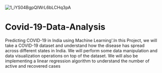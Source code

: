 ![1_iYS04BgpQIWrL6bLCHq3pA](https://user-images.githubusercontent.com/76897778/157058722-bbe7c0e7-c723-44c4-a3ad-43ca14222a63.png)
# Covid-19-Data-Analysis

Predicting COVID-19 in India using Machine Learning'.In this Project, we will take a COVID-19 dataset and understand how the disease has spread across different states in India. We will perform some data manipulation and data visualization operations on top of the dataset. We will also be implementing a linear regression algorithm to understand the number of active and recovered cases
